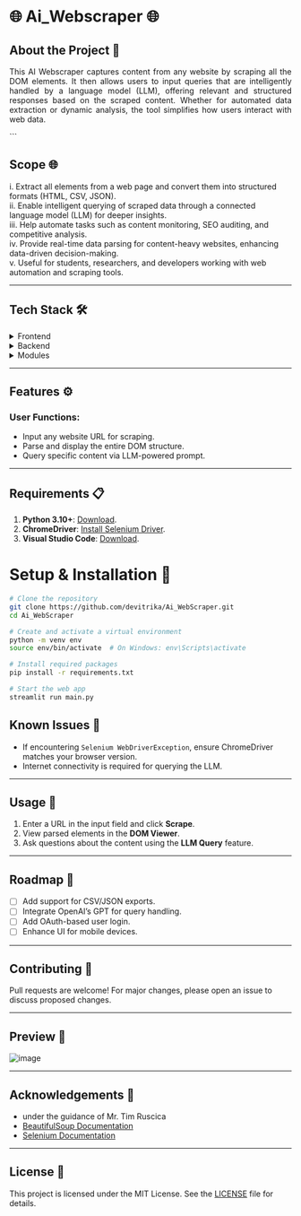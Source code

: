 # <p align="justify">🌐 Ai_Webscraper 🌐 </p>
## About the Project 🤖
<div align="center">  <p align="justify"> This AI Webscraper captures content from any website by scraping all the DOM elements. It then allows users to input queries that are intelligently handled by a language model (LLM), offering relevant and structured responses based on the scraped content. Whether for automated data extraction or dynamic analysis, the tool simplifies how users interact with web data. </p> </div>
```

## Scope 🌐
i. Extract all elements from a web page and convert them into structured formats (HTML, CSV, JSON).  
ii. Enable intelligent querying of scraped data through a connected language model (LLM) for deeper insights.  
iii. Help automate tasks such as content monitoring, SEO auditing, and competitive analysis.  
iv. Provide real-time data parsing for content-heavy websites, enhancing data-driven decision-making.  
v. Useful for students, researchers, and developers working with web automation and scraping tools.  

---

## Tech Stack 🛠️
<details>  
<summary>Frontend</summary>  
<ul>  
<li><a href="https://streamlit.io/">Streamlit</a></li>  
<li><a href="https://developer.mozilla.org/en-US/docs/Learn/HTML">HTML</a></li>  
<li><a href="https://developer.mozilla.org/en-US/docs/Web/CSS">CSS</a></li>  
<li><a href="https://developer.mozilla.org/en-US/docs/Learn/JavaScript">JavaScript</a></li>  
</ul>  
</details>  

<details>  
<summary>Backend</summary>  
<ul>  
<li><a href="https://www.python.org/">Python</a></li>  
<li><a href="https://flask.palletsprojects.com/">Flask</a></li>  
</ul>  
</details>  

<details>  
<summary>Modules</summary>  
<ul>  
<li><a href="https://beautiful-soup-4.readthedocs.io/">BeautifulSoup</a></li>  
<li><a href="https://pandas.pydata.org/">pandas</a></li>  
<li><a href="https://www.selenium.dev/">Selenium</a></li>  
<li><a href="https://www.openai.com/">OpenAI API</a></li>  
</ul>  
</details>  

---

## Features ⚙️

### User Functions:
- Input any website URL for scraping.  
- Parse and display the entire DOM structure.  
- Query specific content via LLM-powered prompt.  

---

## Requirements 📋
1. **Python 3.10+**: [Download](https://www.python.org/downloads/).  
2. **ChromeDriver**: [Install Selenium Driver](https://chromedriver.chromium.org/downloads).  
3. **Visual Studio Code**: [Download](https://code.visualstudio.com/Download).  

# Setup & Installation 🚀

```bash
# Clone the repository
git clone https://github.com/devitrika/Ai_WebScraper.git
cd Ai_WebScraper

# Create and activate a virtual environment
python -m venv env
source env/bin/activate  # On Windows: env\Scripts\activate

# Install required packages
pip install -r requirements.txt

# Start the web app
streamlit run main.py
```
## Known Issues 🚧
- If encountering `Selenium WebDriverException`, ensure ChromeDriver matches your browser version.  
- Internet connectivity is required for querying the LLM.  

---

## Usage 🎯
1. Enter a URL in the input field and click **Scrape**.  
2. View parsed elements in the **DOM Viewer**.  
3. Ask questions about the content using the **LLM Query** feature.  
---

## Roadmap 🚀
- [ ] Add support for CSV/JSON exports.  
- [ ] Integrate OpenAI’s GPT for query handling.  
- [ ] Add OAuth-based user login.  
- [ ] Enhance UI for mobile devices.  

---

## Contributing 🤝
Pull requests are welcome! For major changes, please open an issue to discuss proposed changes.  

---

## Preview 👀
![image](https://github.com/user-attachments/assets/189aab8e-5e3c-40d4-b6de-77641380fe80)

---

## Acknowledgements 🎉
- under the guidance of Mr. Tim Ruscica
- [BeautifulSoup Documentation](https://beautiful-soup-4.readthedocs.io/)  
- [Selenium Documentation](https://www.selenium.dev/documentation/)  

---

## License 📄
This project is licensed under the MIT License. See the [LICENSE](LICENSE) file for details.

